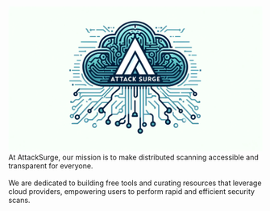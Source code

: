 ![AttackSurge](https://raw.githubusercontent.com/attacksurge/.github/main/attacksurge.png)
At AttackSurge, our mission is to make distributed scanning accessible and transparent for everyone. <br> <br>
We are dedicated to building free tools and curating resources that leverage cloud providers, empowering users to perform rapid and efficient security scans.


